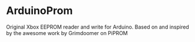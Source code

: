 # ArduinoProm
Original Xbox EEPROM reader and write for Arduino. Based on and inspired by the awesome work by Grimdoomer on PiPROM

